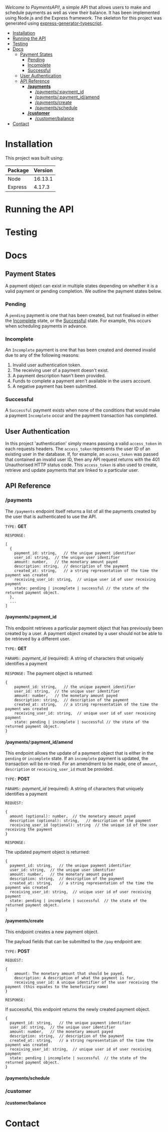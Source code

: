 *Welcome to PaymentsAPI!*, a simple API that allows users to make and schedule payments as well as view their balance. It has been implemented using Node.js and the Express framework. The skeleton for this project was generated using [express-generator-typescript](https://www.npmjs.com/package/express-generator-typescript).

- [Installation](#installation)
- [Running the API](#running-the-api)
- [Testing](#testing)
- [Docs](#docs)
  - [Payment States](#payment-states)
    - [Pending](#pending)
    - [Incomplete](#incomplete)
    - [Successful](#successful)
  - [User Authentication](#user-authentication)
  - [API Reference](#api-reference)
    - [**/payments**](#payments)
      - [/payments/:payment_id](#paymentspayment_id)
      - [/payments/:payment_id/amend](#paymentspayment_idamend)
      - [/payments/create](#paymentscreate)
      - [/payments/schedule](#paymentsschedule)
    - [**/customer**](#customer)
      - [/customer/balance](#customerbalance)
- [Contact](#contact)

# Installation

This project was built using:

Package | Version
:-- | :--
Node | 16.13.1
Express | 4.17.3

# Running the API
# Testing
# Docs
## Payment States

A payment object can exist in multiple states depending on whether it is a valid payment or pending completion. We outline the payment states below.

### Pending

A `pending` payment is one that has been created, but not finalised in either the [Incomplete](#incomplete) state, or the [Successful](#finalised) state. For example, this occurs when scheduling payments in advance.

### Incomplete

An `Incomplete` payment is one that has been created and deemed invalid due to any of the following reasons:
1. Invalid user authentication token.
2. The receiving user of a payment doesn't exist.
3. A payment description hasn't been provided.
4. Funds to complete a payment aren't available in the users account.
5. A negative payment has been submitted.


### Successful

A `Successful` payment exists when none of the conditions that would make a payment `Incomplete` occur and the payment transaction has completed.

## User Authentication

In this project 'authentication' simply means passing a valid `access_token` in each requests headers. The `access_token` represents the user ID of an existing user in the database. If, for example, an `access_token` was passed that contained an invalid user ID, then any API request returns with the 401 Unauthorised HTTP status code. This `access_token` is also used to create, retrieve and update payments that are linked to a particular user.

## API Reference

### **/payments**

The `/payments` endpoint itself returns a list of all the payments created by the user that is authenticated to use the API.

`TYPE:` **GET**

`RESPONSE:` 
    
    [
      {
        payment_id: string,   // the unique payment identifier
        user_id: string,  // the unique user identifier
        amount: number,   // the monetary amount payed
        description: string,  // description of the payment
        created_at: string,   // a string representation of the time the payment was created
        receiving_user_id: string,  // unique user id of user receiving payment
        state: pending | incomplete | successful // the state of the returned payment object.
      },
      ...
    ]

#### /payments/:payment_id

This endpoint retrieves a particular payment object that has previously been created by a user. A payment object created by a user should not be able to be retrieved by a different user.

`TYPE:` **GET**

`PARAMS:`
        *payment_id* (required): A string of characters that uniquely identifies a payment

`RESPONSE:`
The payment object is returned:

    {
        payment_id: string,   // the unique payment identifier
        user_id: string,  // the unique user identifier
        amount: number,   // the monetary amount payed
        description: string,  // description of the payment
        created_at: string,   // a string representation of the time the payment was created
        receiving_user_id: string,  // unique user id of user receiving payment
        state: pending | incomplete | successful // the state of the returned payment object.
    }

#### /payments/:payment_id/amend

This endpoint allows the update of a payment object that is either in the `pending` or `incomplete` state. If an `incomplete` payment is updated, the transaction will be re-tried. For an amendment to be made, one of `amount`, `description` or `receiving_user_id` must be provided.

`TYPE:` **POST**

`PARAMS:`
        *payment_id* (required): A string of characters that uniquely identifies a payment

`REQUEST:`

    {
      amount (optional): number,  // the monetary amount payed
      description (optional): string,   // description of the payment
      receiving_user_id (optional): string  // the unique id of the user receiving the payment
    }  

`RESPONSE:`

The updated payment object is returned:

    {
      payment_id: string,   // the unique payment identifier
      user_id: string,  // the unique user identifier
      amount: number,   // the monetary amount payed
      description: string,  // description of the payment
      created_at: string,   // a string representation of the time the payment was created
      receiving_user_id: string,  // unique user id of user receiving payment
      state: pending | incomplete | successful  // the state of the returned payment object.
    }


#### /payments/create
This endpoint creates a new payment object.

The payload fields that can be submitted to the `/pay` endpoint are:

`TYPE:` **POST**

`REQUEST:`
    
    {
        amount: The monetary amount that should be payed,
        description: A description of what the payment is for,
        receiving_user_id: A unique identifier of the user receiving the payment (this equates to the beneficiary name)
    }

`RESPONSE:`

If successful, this endpoint returns the newly created payment object.

    {
      payment_id: string,   // the unique payment identifier
      user_id: string,  // the unique user identifier
      amount: number,   // the monetary amount payed
      description: string,  // description of the payment
      created_at: string,   // a string representation of the time the payment was created
      receiving_user_id: string,  // unique user id of user receiving payment
      state: pending | incomplete | successful  // the state of the returned payment object.
    }

#### /payments/schedule
### **/customer**
#### /customer/balance
# Contact